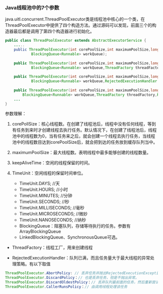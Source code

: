 ### Java线程池中的7个参数

java.uitl.concurrent.ThreadPoolExecutor类是线程池中核心的一个类，在ThreadPoolExecutor中提供了四个构造方法。通过源码可以发现，前面三个的构造器最后都是调用了第四个构造器进行初始化。

```java
public class ThreadPoolExecutor extends AbstractExecutorService {
    .....
    public ThreadPoolExecutor(int corePoolSize,int maximumPoolSize,long keepAliveTime,TimeUnit unit,
            BlockingQueue<Runnable> workQueue);
 
    public ThreadPoolExecutor(int corePoolSize,int maximumPoolSize,long keepAliveTime,TimeUnit unit,
            BlockingQueue<Runnable> workQueue,ThreadFactory threadFactory);
 
    public ThreadPoolExecutor(int corePoolSize,int maximumPoolSize,long keepAliveTime,TimeUnit unit,
            BlockingQueue<Runnable> workQueue,RejectedExecutionHandler handler);
 
    public ThreadPoolExecutor(int corePoolSize,int maximumPoolSize,long keepAliveTime,TimeUnit unit,
        BlockingQueue<Runnable> workQueue,ThreadFactory threadFactory,RejectedExecutionHandler handler);
    ...
}
```
参数理解：

1.  corePollSize：核心线程数。在创建了线程池后，线程中没有任何线程，等到有任务到来时才创建线程去执行任务。默认情况下，在创建了线程池后，线程池中的线程数为0，当有任务来之后，就会创建一个线程去执行任务，当线程池中的线程数目达到corePoolSize后，就会把到达的任务放到缓存队列当中。

2.  maximumPoolSize：最大线程数。表明线程中最多能够创建的线程数量。

3.  keepAliveTime：空闲的线程保留的时间。

4.  TimeUnit：空闲线程的保留时间单位。
    +   TimeUnit.DAYS;               //天
    +   TimeUnit.HOURS;             //小时
    +   TimeUnit.MINUTES;           //分钟
    +   TimeUnit.SECONDS;           //秒
    +   TimeUnit.MILLISECONDS;      //毫秒
    +   TimeUnit.MICROSECONDS;      //微妙
    +   TimeUnit.NANOSECONDS;       //纳秒
    +   BlockingQueue<Runnable>：阻塞队列，存储等待执行的任务。参数有ArrayBlockingQueue
    +   LinkedBlockingQueue、SynchronousQueue可选。

+   ThreadFactory：线程工厂，用来创建线程

+   RejectedExecutionHandler：队列已满，而且任务量大于最大线程的异常处理策略。有以下取值

```java
ThreadPoolExecutor.AbortPolicy: // 丢弃任务并抛出RejectedExecutionException异常。 
ThreadPoolExecutor.DiscardPolicy：// 也是丢弃任务，但是不抛出异常。 
ThreadPoolExecutor.DiscardOldestPolicy：// 丢弃队列最前面的任务，然后重新尝试执行任务（重复此过程）
ThreadPoolExecutor.CallerRunsPolicy：// 由调用线程处理该任务 
```

